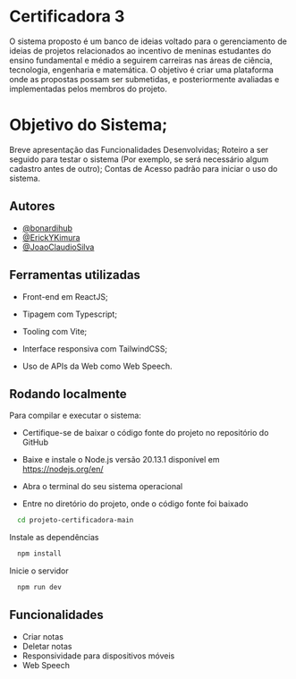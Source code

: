 
# Certificadora 3

O sistema proposto é um banco de ideias voltado para o gerenciamento de
ideias de projetos relacionados ao incentivo de meninas estudantes do ensino
fundamental e médio a seguirem carreiras nas áreas de ciência, tecnologia,
engenharia e matemática. O objetivo é criar uma plataforma onde as
propostas possam ser submetidas, e posteriormente avaliadas e implementadas pelos
membros do projeto.

# Objetivo do Sistema;
Breve apresentação das Funcionalidades Desenvolvidas;
Roteiro a ser seguido para testar o sistema (Por exemplo, se será necessário algum cadastro antes de outro);
Contas de Acesso padrão para iniciar o uso do sistema. 



## Autores

- [@bonardihub](https://www.github.com/bonardihub)
- [@ErickYKimura](https://github.com/EricYKimura)
- [@JoaoClaudioSilva](https://github.com/JoaoClaudioSilva)



## Ferramentas utilizadas
- Front-end em ReactJS;

- Tipagem com Typescript;

- Tooling com Vite;

- Interface responsiva com TailwindCSS;

- Uso de APIs da Web como Web Speech.



## Rodando localmente

Para compilar e executar o sistema:

- Certifique-se de baixar o código fonte do projeto no repositório do GitHub

- Baixe e instale o Node.js versão 20.13.1 disponível em https://nodejs.org/en/

- Abra o terminal do seu sistema operacional

- Entre no diretório do projeto, onde o código fonte foi baixado

```bash
  cd projeto-certificadora-main
```

Instale as dependências

```bash
  npm install
```

Inicie o servidor

```bash
  npm run dev
```


## Funcionalidades

- Criar notas
- Deletar notas
- Responsividade para dispositivos móveis
- Web Speech

